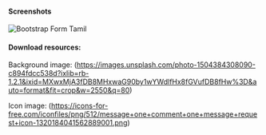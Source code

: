 #### Screenshots

![Bootstrap Form Tamil](screenshots/bootstrap_form_tamil.png)

#### Download resources:

Background image: (https://images.unsplash.com/photo-1504384308090-c894fdcc538d?ixlib=rb-1.2.1&ixid=MXwxMjA3fDB8MHxwaG90by1wYWdlfHx8fGVufDB8fHw%3D&auto=format&fit=crop&w=2550&q=80)

Icon image: (https://icons-for-free.com/iconfiles/png/512/message+one+comment+one+message+request+icon-1320184041562889001.png)
